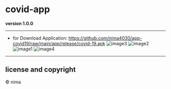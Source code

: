 # covid-app

**version 1.0.0**

---
- for Download Application: https://github.com/nima4030/app-covid19/raw/main/app/release/covid-19.apk 
  ![image3](/../art/art/3.png)
  ![image2](/../art/art/2.png)
  ![image1](/../art/art/1.png)
  ![image4](/../art/art/4.png)
---
## license and copyright
© nima


